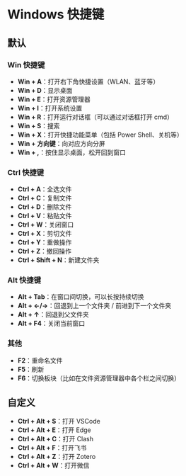 # Windows 快捷键

## 默认

### Win 快捷键

- **Win + A**：打开右下角快捷设置（WLAN、蓝牙等）
- **Win + D**：显示桌面
- **Win + E**：打开资源管理器
- **Win + I**：打开系统设置
- **Win + R**：打开运行对话框（可以通过对话框打开 cmd）
- **Win + S**：搜索
- **Win + X**：打开快捷功能菜单（包括 Power Shell、关机等）
- **Win + 方向键**：向对应方向分屏
- **Win + ,**：按住显示桌面，松开回到窗口

### Ctrl 快捷键

- **Ctrl + A**：全选文件
- **Ctrl + C**：复制文件
- **Ctrl + D**：删除文件
- **Ctrl + V**：粘贴文件
- **Ctrl + W**：关闭窗口
- **Ctrl + X**：剪切文件
- **Ctrl + Y**：重做操作
- **Ctrl + Z**：撤回操作
- **Ctrl + Shift + N**：新建文件夹

### Alt 快捷键

- **Alt + Tab**：在窗口间切换，可以长按持续切换
- **Alt + $\bm{\leftarrow} / \bm{\rightarrow}$**：回退到上一个文件夹 / 前进到下一个文件夹
- **Alt + $\bm{\uparrow}$**：回退到父文件夹
- **Alt + F4**：关闭当前窗口

### 其他

- **F2**：重命名文件
- **F5**：刷新
- **F6**：切换板块（比如在文件资源管理器中各个栏之间切换）

## 自定义

- **Ctrl + Alt + S**：打开 VSCode
- **Ctrl + Alt + E**：打开 Edge
- **Ctrl + Alt + C**：打开 Clash
- **Ctrl + Alt + F**：打开飞书
- **Ctrl + Alt + Z**：打开 Zotero
- **Ctrl + Alt + W**：打开微信

